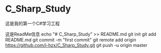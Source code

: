 # C_Sharp_Study
这是我的第一个C#学习工程

这是ReadMe信息
echo "# C_Sharp_Study" >> README.md
git init
git add README.md
git commit -m "first commit"
git remote add origin https://github.com/i-hzx/C_Sharp_Study.git
git push -u origin master
